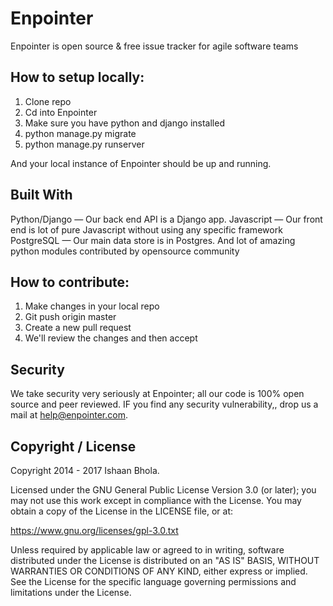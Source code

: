 # Enpointer
Enpointer is open source & free issue tracker for agile software teams

## How to setup locally:
1. Clone repo
2. Cd into Enpointer
3. Make sure you have python and django installed
4. python manage.py migrate
5. python manage.py runserver

And your local instance of Enpointer should be up and running.

## Built With
Python/Django — Our back end API is a Django app.
Javascript — Our front end is lot of pure Javascript without using any specific framework
PostgreSQL — Our main data store is in Postgres.
And lot of amazing python modules contributed by opensource community


## How to contribute:
1. Make changes in your local repo
2. Git push origin master
3. Create a new pull request
4. We'll review the changes and then accept

## Security 
We take security very seriously at Enpointer; all our code is 100% open source and peer reviewed. IF you find any security vulnerability,, drop us a mail at help@enpointer.com.

## Copyright / License

Copyright 2014 - 2017 Ishaan Bhola.

Licensed under the GNU General Public License Version 3.0 (or later); you may not use this work except in compliance with the License. You may obtain a copy of the License in the LICENSE file, or at:

https://www.gnu.org/licenses/gpl-3.0.txt

Unless required by applicable law or agreed to in writing, software distributed under the License is distributed on an "AS IS" BASIS, WITHOUT WARRANTIES OR CONDITIONS OF ANY KIND, either express or implied. See the License for the specific language governing permissions and limitations under the License.


